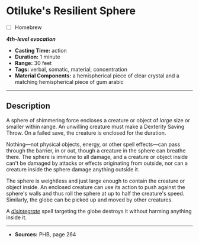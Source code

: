 # Otiluke's Resilient Sphere
- [ ] Homebrew

***4th-level evocation***
- **Casting Time:** action
- **Duration:** 1 minute
- **Range:** 30 feet
- **Tags:** verbal, somatic, material, concentration
- **Material Components:** a hemispherical piece of clear crystal and a matching hemispherical piece of gum arabic

---

## Description
A sphere of shimmering force encloses a creature or object of *large* size or smaller within range.
An unwilling creature must make a Dexterity Saving Throw.
On a failed save, the creature is enclosed for the duration.

Nothing&mdash;not physical objects, energy, or other spell effects&mdash;can pass through the barrier, in or out, though a creature in the sphere can breathe there.
The sphere is immune to all damage, and a creature or object inside can't be damaged by attacks or effects originating from outside, nor can a creature inside the sphere damage anything outside it.

The sphere is weightless and just large enough to contain the creature or object inside.
An enclosed creature can use its action to push against the sphere's walls and thus roll the sphere at up to half the creature's speed.
Similarly, the globe can be picked up and moved by other creatures.

A [*disintegrate*](./disintegrate) spell targeting the globe destroys it without harming anything inside it.

---

- **Sources:** PHB, page 264

<!-- QA Pass: Very Poor 👎 -->

